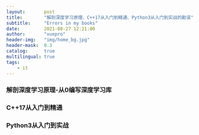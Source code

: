 ```yaml
---
layout:       post
title:        "解剖深度学习原理、C++17从入门到精通、Python3从入门到实战的勘误"
subtitle:     "Errors in my books"
date:         2021-08-27 12:21:00
author:       "xuepro"
header-img:   "img/home_bg.jpg"
header-mask:  0.3
catalog:      true
multilingual: true
tags:
    - it
---
```


### 解剖深度学习原理-从0编写深度学习库

### C++17从入门到精通

### Python3从入门到实战



